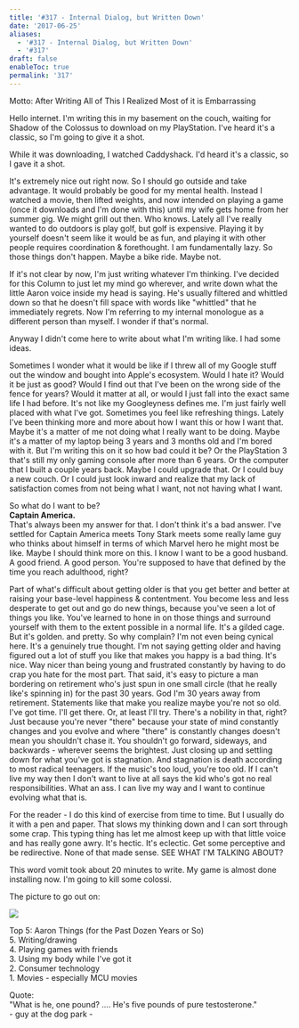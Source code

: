 ```yaml
---
title: '#317 - Internal Dialog, but Written Down'
date: '2017-06-25'
aliases:
  - '#317 - Internal Dialog, but Written Down'
  - '#317'
draft: false
enableToc: true
permalink: '317'
---
```


Motto: After Writing All of This I Realized Most of it is Embarrassing  
  
Hello internet. I'm writing this in my basement on the couch, waiting for Shadow of the Colossus to download on my PlayStation. I've heard it's a classic, so I'm going to give it a shot.  
  
While it was downloading, I watched Caddyshack. I'd heard it's a classic, so I gave it a shot.  
  
It's extremely nice out right now. So I should go outside and take advantage. It would probably be good for my mental health. Instead I watched a movie, then lifted weights, and now intended on playing a game (once it downloads and I'm done with this) until my wife gets home from her summer gig. We might grill out then. Who knows. Lately all I've really wanted to do outdoors is play golf, but golf is expensive. Playing it by yourself doesn't seem like it would be as fun, and playing it with other people requires coordination & forethought. I am fundamentally lazy. So those things don't happen. Maybe a bike ride. Maybe not.  
  
If it's not clear by now, I'm just writing whatever I'm thinking. I've decided for this Column to just let my mind go wherever, and write down what the little Aaron voice inside my head is saying. He's usually filtered and whittled down so that he doesn't fill space with words like "whittled" that he immediately regrets. Now I'm referring to my internal monologue as a different person than myself. I wonder if that's normal.  
  
Anyway I didn't come here to write about what I'm writing like. I had some ideas.  
  
Sometimes I wonder what it would be like if I threw all of my Google stuff out the window and bought into Apple's ecosystem. Would I hate it? Would it be just as good? Would I find out that I've been on the wrong side of the fence for years? Would it matter at all, or would I just fall into the exact same life I had before. It's not like my Googleyness defines me. I'm just fairly well placed with what I've got. Sometimes you feel like refreshing things. Lately I've been thinking more and more about how I want this or how I want that. Maybe it's a matter of me not doing what I really want to be doing. Maybe it's a matter of my laptop being 3 years and 3 months old and I'm bored with it. But I'm writing this on it so how bad could it be? Or the PlayStation 3 that's still my only gaming console after more than 6 years. Or the computer that I built a couple years back. Maybe I could upgrade that. Or I could buy a new couch. Or I could just look inward and realize that my lack of satisfaction comes from not being what I want, not not having what I want.  
  
So what do I want to be?  
**Captain America.**   
That's always been my answer for that. I don't think it's a bad answer. I've settled for Captain America meets Tony Stark meets some really lame guy who thinks about himself in terms of which Marvel hero he might most be like. Maybe I should think more on this. I know I want to be a good husband. A good friend. A good person. You're supposed to have that defined by the time you reach adulthood, right?  
  
Part of what's difficult about getting older is that you get better and better at raising your base-level happiness & contentment. You become less and less desperate to get out and go do new things, because you've seen a lot of things you like. You've learned to hone in on those things and surround yourself with them to the extent possible in a normal life. It's a gilded cage. But it's golden. and pretty. So why complain? I'm not even being cynical here. It's a genuinely true thought. I'm not saying getting older and having figured out a lot of stuff you like that makes you happy is a bad thing. It's nice. Way nicer than being young and frustrated constantly by having to do crap you hate for the most part. That said, it's easy to picture a man bordering on retirement who's just spun in one small circle (that he really like's spinning in) for the past 30 years. God I'm 30 years away from retirement. Statements like that make you realize maybe you're not so old. I've got time. I'll get there. Or, at least I'll try. There's a nobility in that, right? Just because you're never "there" because your state of mind constantly changes and you evolve and where "there" is constantly changes doesn't mean you shouldn't chase it. You shouldn't go forward, sideways, and backwards - wherever seems the brightest. Just closing up and settling down for what you've got is stagnation. And stagnation is death according to most radical teenagers. If the music's too loud, you're too old. If I can't live my way then I don't want to live at all says the kid who's got no real responsibilities. What an ass. I can live my way and I want to continue evolving what that is.  

  
For the reader - I do this kind of exercise from time to time. But I usually do it with a pen and paper. That slows my thinking down and I can sort through some crap. This typing thing has let me almost keep up with that little voice and has really gone awry. It's hectic. It's eclectic. Get some perceptive and be redirective. None of that made sense. SEE WHAT I'M TALKING ABOUT?  
  
This word vomit took about 20 minutes to write. My game is almost done installing now. I'm going to kill some colossi.  
  
The picture to go out on:  

[![](assets/317-1.jpg)](https://4.bp.blogspot.com/-NIPt9qe-1LM/WVAIi9%5F1hBI/AAAAAAACsdE/4WOLlCkxeNYvrK1GxNUttEOhMNMv6yVDgCKgBGAs/s1600/IMG%5F20170625%5F133940.jpg)

  
Top 5: Aaron Things (for the Past Dozen Years or So)  
5\. Writing/drawing  
4\. Playing games with friends  
3\. Using my body while I've got it  
2\. Consumer technology  
1\. Movies - especially MCU movies  
  
Quote:  
"What is he, one pound? .... He's five pounds of pure testosterone."  
\- guy at the dog park -
